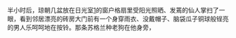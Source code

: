 半小时后，琼朝几盆放在日光室[1]()的窗户格扇里受阳光照晒、发蔫的仙人掌扫了一眼，看到邻居漂亮的砖房大门前有一个身穿雨衣、没戴帽子、脑袋瓜子铜球般锃亮的男人乐呵呵地在按铃。那条苏格兰种老狗在他身旁，

